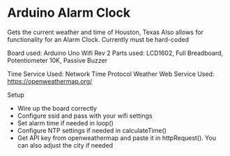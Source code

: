 # Arduino Alarm Clock
  
Gets the current weather and time of Houston, Texas
Also allows for functionality for an Alarm Clock. Currently must be hard-coded
 
Board used: Arduino Uno Wifi Rev 2
Parts used: LCD1602, Full Breadboard, Potentiometer 10K, Passive Buzzer
  
Time Service Used: Network Time Protocol
Weather Web Service Used: https://openweathermap.org/
 
Setup
 - Wire up the board correctly
 - Configure ssid and pass with your wifi settings
 - Set alarm time if needed in loop()
 - Configure NTP settings if needed in calculateTime()
 - Get API key from openweathermap and paste it in httpRequest(). You can also adjust the city if needed